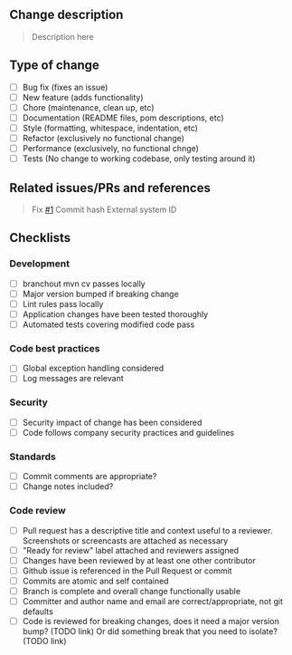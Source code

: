 ## Change description


> Description here

## Type of change
- [ ] Bug fix (fixes an issue)
- [ ] New feature (adds functionality)
- [ ] Chore (maintenance, clean up, etc)
- [ ] Documentation (README files, pom descriptions, etc)
- [ ] Style (formatting, whitespace, indentation, etc)
- [ ] Refactor (exclusively no functional change)
- [ ] Performance (exclusively, no functional chnge)
- [ ] Tests (No change to working codebase, only testing around it)

## Related issues/PRs and references

> Fix [#1]()
> Commit hash
> External system ID

## Checklists

### Development

- [ ] branchout mvn cv passes locally
- [ ] Major version bumped if breaking change
- [ ] Lint rules pass locally
- [ ] Application changes have been tested thoroughly
- [ ] Automated tests covering modified code pass

### Code best practices

- [ ] Global exception handling considered
- [ ] Log messages are relevant

### Security

- [ ] Security impact of change has been considered
- [ ] Code follows company security practices and guidelines

### Standards
- [ ] Commit comments are appropriate?
- [ ] Change notes included?

### Code review

- [ ] Pull request has a descriptive title and context useful to a reviewer. Screenshots or screencasts are attached as necessary
- [ ] "Ready for review" label attached and reviewers assigned
- [ ] Changes have been reviewed by at least one other contributor
- [ ] Github issue is referenced in the Pull Request or commit
- [ ] Commits are atomic and self contained
- [ ] Branch is complete and overall change functionally usable
- [ ] Committer and author name and email are correct/appropriate, not git defaults
- [ ] Code is reviewed for breaking changes, does it need a major version bump? (TODO link) Or did something break that you need to isolate? (TODO link)